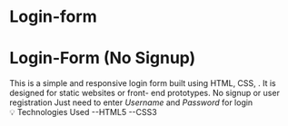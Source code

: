 # Login-form
# Login-Form (No Signup)
  This is a simple and responsive login form built using HTML, CSS, . It is designed for  static websites or front- end prototypes. No signup or user registration Just need to enter *Username* and *Password* for login
  <br>
💡 Technologies Used
--HTML5
--CSS3
